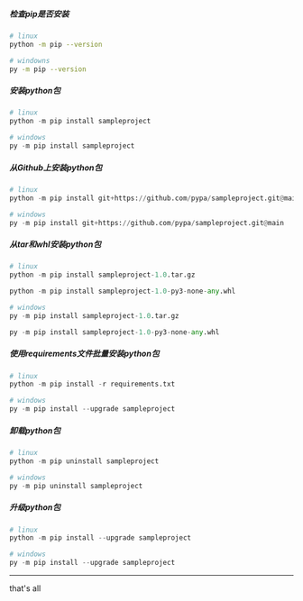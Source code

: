 ##### 检查pip是否安装

```bash
# linux
python -m pip --version

# windowns
py -m pip --version
```

##### 安装python包

```python
# linux
python -m pip install sampleproject

# windows 
py -m pip install sampleproject
```

##### 从Github上安装python包

```python
# linux
python -m pip install git+https://github.com/pypa/sampleproject.git@main

# windows
py -m pip install git+https://github.com/pypa/sampleproject.git@main
```

##### 从tar和whl安装python包

```python
# linux
python -m pip install sampleproject-1.0.tar.gz

python -m pip install sampleproject-1.0-py3-none-any.whl

# windows
py -m pip install sampleproject-1.0.tar.gz

py -m pip install sampleproject-1.0-py3-none-any.whl
```

##### 使用requirements文件批量安装python包

```python
# linux
python -m pip install -r requirements.txt

# windows
py -m pip install --upgrade sampleproject
```

##### 卸载python包

```python
# linux
python -m pip uninstall sampleproject

# windows
py -m pip uninstall sampleproject
```

##### 升级python包

```python
# linux
python -m pip install --upgrade sampleproject

# windows
py -m pip install --upgrade sampleproject
```

----

that's all
